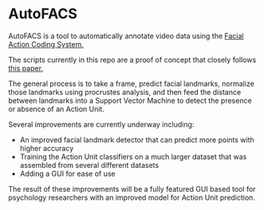 # AutoFACS
AutoFACS is a tool to automatically annotate video data using the [Facial Action Coding System.](https://en.wikipedia.org/wiki/Facial_Action_Coding_System) 

The scripts currently in this repo are a proof of concept that closely follows [this paper.](https://www.ncbi.nlm.nih.gov/pmc/articles/PMC3402717/)

The general process is to take a frame, predict facial landmarks, normalize those landmarks using procrustes analysis, and then feed the distance between landmarks into a Support Vector Machine to detect the presence or absence of an Action Unit. 

Several improvements are currently underway including:
* An improved facial landmark detector that can predict more points with higher accuracy
* Training the Action Unit classifiers on a much larger dataset that was assembled from several different datasets
* Adding a GUI for ease of use

The result of these improvements will be a fully featured GUI based tool for psychology researchers with an improved model for Action Unit prediction. 

